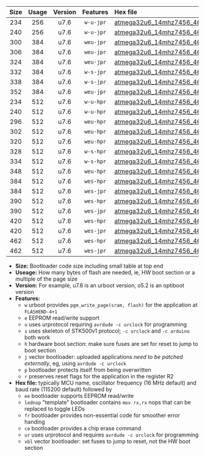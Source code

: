 |Size|Usage|Version|Features|Hex file|
|:-:|:-:|:-:|:-:|:--|
|234|256|u7.6|`w-u-jpr`|[atmega32u6_14mhz7456_460800bps_ur_vbl.hex](https://raw.githubusercontent.com/stefanrueger/urboot/main//atmega32u6_14mhz7456_460800bps_ur_vbl.hex)|
|240|256|u7.6|`w-u-jpr`|[atmega32u6_14mhz7456_460800bps_lednop_ur_vbl.hex](https://raw.githubusercontent.com/stefanrueger/urboot/main//atmega32u6_14mhz7456_460800bps_lednop_ur_vbl.hex)|
|300|384|u7.6|`weu-jpr`|[atmega32u6_14mhz7456_460800bps_ee_ur_vbl.hex](https://raw.githubusercontent.com/stefanrueger/urboot/main//atmega32u6_14mhz7456_460800bps_ee_ur_vbl.hex)|
|306|384|u7.6|`weu-jpr`|[atmega32u6_14mhz7456_460800bps_ee_lednop_ur_vbl.hex](https://raw.githubusercontent.com/stefanrueger/urboot/main//atmega32u6_14mhz7456_460800bps_ee_lednop_ur_vbl.hex)|
|324|384|u7.6|`weu-jpr`|[atmega32u6_14mhz7456_460800bps_ee_lednop_fr_ur_vbl.hex](https://raw.githubusercontent.com/stefanrueger/urboot/main//atmega32u6_14mhz7456_460800bps_ee_lednop_fr_ur_vbl.hex)|
|332|384|u7.6|`w-s-jpr`|[atmega32u6_14mhz7456_460800bps_vbl.hex](https://raw.githubusercontent.com/stefanrueger/urboot/main//atmega32u6_14mhz7456_460800bps_vbl.hex)|
|338|384|u7.6|`w-s-jpr`|[atmega32u6_14mhz7456_460800bps_lednop_vbl.hex](https://raw.githubusercontent.com/stefanrueger/urboot/main//atmega32u6_14mhz7456_460800bps_lednop_vbl.hex)|
|352|384|u7.6|`weu-jpr`|[atmega32u6_14mhz7456_460800bps_ee_lednop_fr_ce_ur_vbl.hex](https://raw.githubusercontent.com/stefanrueger/urboot/main//atmega32u6_14mhz7456_460800bps_ee_lednop_fr_ce_ur_vbl.hex)|
|234|512|u7.6|`w-u-hpr`|[atmega32u6_14mhz7456_460800bps_ur.hex](https://raw.githubusercontent.com/stefanrueger/urboot/main//atmega32u6_14mhz7456_460800bps_ur.hex)|
|240|512|u7.6|`w-u-hpr`|[atmega32u6_14mhz7456_460800bps_lednop_ur.hex](https://raw.githubusercontent.com/stefanrueger/urboot/main//atmega32u6_14mhz7456_460800bps_lednop_ur.hex)|
|296|512|u7.6|`weu-hpr`|[atmega32u6_14mhz7456_460800bps_ee_ur.hex](https://raw.githubusercontent.com/stefanrueger/urboot/main//atmega32u6_14mhz7456_460800bps_ee_ur.hex)|
|302|512|u7.6|`weu-hpr`|[atmega32u6_14mhz7456_460800bps_ee_lednop_ur.hex](https://raw.githubusercontent.com/stefanrueger/urboot/main//atmega32u6_14mhz7456_460800bps_ee_lednop_ur.hex)|
|320|512|u7.6|`weu-hpr`|[atmega32u6_14mhz7456_460800bps_ee_lednop_fr_ur.hex](https://raw.githubusercontent.com/stefanrueger/urboot/main//atmega32u6_14mhz7456_460800bps_ee_lednop_fr_ur.hex)|
|328|512|u7.6|`w-s-hpr`|[atmega32u6_14mhz7456_460800bps.hex](https://raw.githubusercontent.com/stefanrueger/urboot/main//atmega32u6_14mhz7456_460800bps.hex)|
|334|512|u7.6|`w-s-hpr`|[atmega32u6_14mhz7456_460800bps_lednop.hex](https://raw.githubusercontent.com/stefanrueger/urboot/main//atmega32u6_14mhz7456_460800bps_lednop.hex)|
|348|512|u7.6|`weu-hpr`|[atmega32u6_14mhz7456_460800bps_ee_lednop_fr_ce_ur.hex](https://raw.githubusercontent.com/stefanrueger/urboot/main//atmega32u6_14mhz7456_460800bps_ee_lednop_fr_ce_ur.hex)|
|384|512|u7.6|`wes-hpr`|[atmega32u6_14mhz7456_460800bps_ee.hex](https://raw.githubusercontent.com/stefanrueger/urboot/main//atmega32u6_14mhz7456_460800bps_ee.hex)|
|384|512|u7.6|`wes-jpr`|[atmega32u6_14mhz7456_460800bps_ee_vbl.hex](https://raw.githubusercontent.com/stefanrueger/urboot/main//atmega32u6_14mhz7456_460800bps_ee_vbl.hex)|
|390|512|u7.6|`wes-hpr`|[atmega32u6_14mhz7456_460800bps_ee_lednop.hex](https://raw.githubusercontent.com/stefanrueger/urboot/main//atmega32u6_14mhz7456_460800bps_ee_lednop.hex)|
|390|512|u7.6|`wes-jpr`|[atmega32u6_14mhz7456_460800bps_ee_lednop_vbl.hex](https://raw.githubusercontent.com/stefanrueger/urboot/main//atmega32u6_14mhz7456_460800bps_ee_lednop_vbl.hex)|
|420|512|u7.6|`wes-hpr`|[atmega32u6_14mhz7456_460800bps_ee_lednop_fr.hex](https://raw.githubusercontent.com/stefanrueger/urboot/main//atmega32u6_14mhz7456_460800bps_ee_lednop_fr.hex)|
|420|512|u7.6|`wes-jpr`|[atmega32u6_14mhz7456_460800bps_ee_lednop_fr_vbl.hex](https://raw.githubusercontent.com/stefanrueger/urboot/main//atmega32u6_14mhz7456_460800bps_ee_lednop_fr_vbl.hex)|
|462|512|u7.6|`wes-hpr`|[atmega32u6_14mhz7456_460800bps_ee_lednop_fr_ce.hex](https://raw.githubusercontent.com/stefanrueger/urboot/main//atmega32u6_14mhz7456_460800bps_ee_lednop_fr_ce.hex)|
|462|512|u7.6|`wes-jpr`|[atmega32u6_14mhz7456_460800bps_ee_lednop_fr_ce_vbl.hex](https://raw.githubusercontent.com/stefanrueger/urboot/main//atmega32u6_14mhz7456_460800bps_ee_lednop_fr_ce_vbl.hex)|

- **Size:** Bootloader code size including small table at top end
- **Useage:** How many bytes of flash are needed, ie, HW boot section or a multiple of the page size
- **Version:** For example, u7.6 is an urboot version, o5.2 is an optiboot version
- **Features:**
  + `w` urboot provides `pgm_write_page(sram, flash)` for the application at `FLASHEND-4+1`
  + `e` EEPROM read/write support
  + `u` uses urprotocol requiring `avrdude -c urclock` for programming
  + `s` uses skeleton of STK500v1 protocol; `-c urclock` and `-c arduino` both work
  + `h` hardware boot section: make sure fuses are set for reset to jump to boot section
  + `j` vector bootloader: uploaded applications *need to be patched externally*, eg, using `avrdude -c urclock`
  + `p` bootloader protects itself from being overwritten
  + `r` preserves reset flags for the application in the register R2
- **Hex file:** typically MCU name, oscillator frequency (16 MHz default) and baud rate (115200 default) followed by
  + `ee` bootloader supports EEPROM read/write
  + `lednop` "template" bootloader contains `mov rx,rx` nops that can be replaced to toggle LEDs
  + `fr` bootloader provides non-essential code for smoother error handing
  + `ce` bootloader provides a chip erase command
  + `ur` uses urprotocol and requires `avrdude -c urclock` for programming
  + `vbl` vector bootloader: set fuses to jump to reset, not the HW boot section
